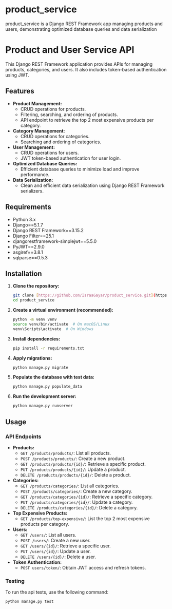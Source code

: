 # product_service
product_service is a Django REST Framework app managing products and users, demonstrating optimized database queries and data serialization
# Product and User Service API

This Django REST Framework application provides APIs for managing products, categories, and users. It also includes token-based authentication using JWT.

## Features

-   **Product Management:**
    -   CRUD operations for products.
    -   Filtering, searching, and ordering of products.
    -   API endpoint to retrieve the top 2 most expensive products per category.
-   **Category Management:**
    -   CRUD operations for categories.
    -   Searching and ordering of categories.
-   **User Management:**
    -   CRUD operations for users.
    -   JWT token-based authentication for user login.
-   **Optimized Database Queries:**
    -   Efficient database queries to minimize load and improve performance.
-   **Data Serialization:**
    -   Clean and efficient data serialization using Django REST Framework serializers.


## Requirements

-   Python 3.x
-   Django==5.1.7
-   Django REST Framework==3.15.2
-   Django Filter==25.1
-   djangorestframework-simplejwt==5.5.0
-   PyJWT==2.9.0
-   asgiref==3.8.1
-   sqlparse==0.5.3

## Installation

1.  **Clone the repository:**

    ```bash
    git clone [https://github.com/IsraaGayar/product_service.git](https://github.com/IsraaGayar/product_service.git)
    cd product_service
    ```

2.  **Create a virtual environment (recommended):**

    ```bash
    python -m venv venv
    source venv/bin/activate  # On macOS/Linux
    venv\Scripts\activate  # On Windows
    ```

3.  **Install dependencies:**

    ```bash
    pip install -r requirements.txt
    ```

4.  **Apply migrations:**

    ```bash
    python manage.py migrate
    ```

5.  **Populate the database with test data:**

    ```bash
    python manage.py populate_data
    ```

6.  **Run the development server:**

    ```bash
    python manage.py runserver
    ```

## Usage

### API Endpoints

-   **Products:**
    -   `GET /products/products/`: List all products.
    -   `POST /products/products/`: Create a new product.
    -   `GET /products/products/{id}/`: Retrieve a specific product.
    -   `PUT /products/products/{id}/`: Update a product.
    -   `DELETE /products/products/{id}/`: Delete a product.
-   **Categories:**
    -   `GET /products/categories/`: List all categories.
    -   `POST /products/categories/`: Create a new category.
    -   `GET /products/categories/{id}/`: Retrieve a specific category.
    -   `PUT /products/categories/{id}/`: Update a category.
    -   `DELETE /products/categories/{id}/`: Delete a category.
-   **Top Expensive Products:**
    -   `GET /products/top-expensive/`: List the top 2 most expensive products per category.
-   **Users:**
    -   `GET /users/`: List all users.
    -   `POST /users/`: Create a new user.
    -   `GET /users/{id}/`: Retrieve a specific user.
    -   `PUT /users/{id}/`: Update a user.
    -   `DELETE /users/{id}/`: Delete a user.
-   **Token Authentication:**
    -   `POST users/token/`: Obtain JWT access and refresh tokens.

### Testing

To run the api tests, use the following command:

```bash
python manage.py test